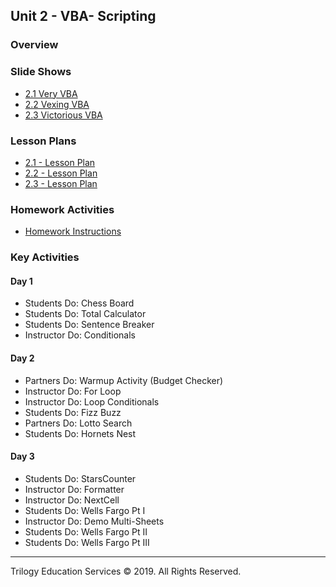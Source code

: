 ## Unit 2 - VBA- Scripting

### Overview

### Slide Shows

* [2.1 Very VBA](https://drive.google.com/open?id=1xpBf7BjM9zxv8pRCe-fxSnTboTgOoQRrp8WraSxKkgQ)
* [2.2 Vexing VBA](https://drive.google.com/open?id=1L-_yIwbWQTkFix_af4cWoKM6fV3-BkStu-GyVqON138)
* [2.3 Victorious VBA](https://drive.google.com/open?id=1SU0xDLa1Cr790iIP_nZI42ypMjF2d1N7IgK-vu8lzI8)

### Lesson Plans

* [2.1 - Lesson Plan](1/LessonPlan.md)
* [2.2 - Lesson Plan](2/LessonPlan.md)
* [2.3 - Lesson Plan](3/LessonPlan.md)

### Homework Activities

* [Homework Instructions](../../02-Homework/02-VBA-Scripting/Instructions/README.md)

### Key Activities

#### Day 1

* Students Do: Chess Board
* Students Do: Total Calculator
* Students Do: Sentence Breaker
* Instructor Do: Conditionals

#### Day 2

* Partners Do: Warmup Activity (Budget Checker)
* Instructor Do: For Loop
* Instructor Do: Loop Conditionals
* Students Do: Fizz Buzz
* Partners Do: Lotto Search
* Students Do: Hornets Nest

#### Day 3

* Students Do: StarsCounter
* Instructor Do: Formatter
* Instructor Do: NextCell
* Students Do: Wells Fargo Pt I
* Instructor Do: Demo Multi-Sheets
* Students Do: Wells Fargo Pt II
* Students Do: Wells Fargo Pt III

- - -

Trilogy Education Services © 2019. All Rights Reserved.
